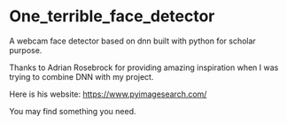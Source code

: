 # One_terrible_face_detector
A webcam face detector based on dnn built with python for scholar purpose.

Thanks to Adrian Rosebrock for providing amazing inspiration when I was trying to combine DNN with my project.

Here is his website: https://www.pyimagesearch.com/

You may find something you need.
